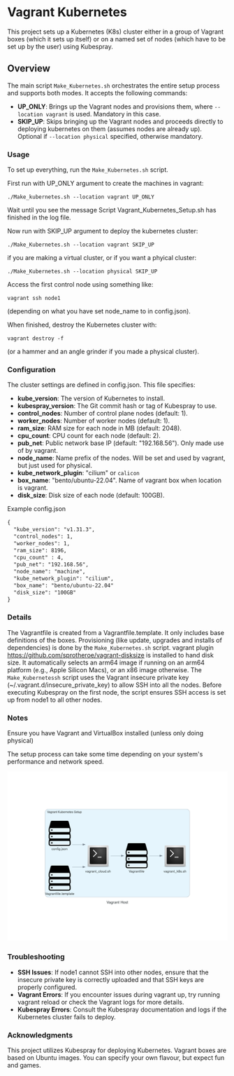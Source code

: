 # Vagrant Kubernetes
This project sets up a Kubernetes (K8s) cluster either in a group of Vagrant boxes (which it sets up itself) or on a named set of nodes (which have to be set up by the user) using Kubespray.

## Overview
The main script `Make_Kubernetes.sh` orchestrates the entire setup process and supports both modes. It accepts the following commands:

- **UP_ONLY**: Brings up the Vagrant nodes and provisions them, where `--location vagrant` is used. Mandatory in this case.
- **SKIP_UP**: Skips bringing up the Vagrant nodes and proceeds directly to deploying kubernetes on them (assumes nodes are already up). Optional if `--location physical` specified, otherwise mandatory.

### Usage
To set up everything, run the `Make_Kubernetes.sh` script. 

First run with UP_ONLY argument to create the machines in vagrant:

```
./Make_kubernetes.sh --location vagrant UP_ONLY
```
Wait until you see the message Script Vagrant_Kubernetes_Setup.sh has finished in the log file.

Now run with SKIP_UP argument to deploy the kubernetes cluster:

```
./Make_Kubernetes.sh --location vagrant SKIP_UP
```

if  you are making a virtual cluster, or if you want a phyical cluster:

```
./Make_Kubernetes.sh --location physical SKIP_UP
```

Access the first control node using something like:

```
vagrant ssh node1
```

(depending on what you have set node_name to in config.json).

When finished, destroy the Kubernetes cluster with:

```
vagrant destroy -f
```

(or a hammer and an angle grinder if you made a physical cluster).

### Configuration
The cluster settings are defined in config.json. This file specifies:

- **kube_version**: The version of Kubernetes to install.
- **kubespray_version**: The Git commit hash or tag of Kubespray to use.
- **control_nodes**: Number of control plane nodes (default: 1).
- **worker_nodes**: Number of worker nodes (default: 1).
- **ram_size**: RAM size for each node in MB (default: 2048).
- **cpu_count**: CPU count for each node (default: 2).
- **pub_net**: Public network base IP (default: "192.168.56"). Only made use of by vagrant.
- **node_name**: Name prefix of the nodes. Will be set and used by vagrant, but just used for physical.
- **kube_network_plugin**: "cilium" or `calicon`
- **box_name**: "bento/ubuntu-22.04". Name of vagrant box when location is vagrant.
- **disk_size**: Disk size of each node (default: 100GB).

Example config.json
```
{
  "kube_version": "v1.31.3",
  "control_nodes": 1,
  "worker_nodes": 1,
  "ram_size": 8196,
  "cpu_count" : 4,
  "pub_net": "192.168.56",
  "node_name": "machine",
  "kube_network_plugin": "cilium",
  "box_name": "bento/ubuntu-22.04"
  "disk_size": "100GB"
}
```

### Details
The Vagrantfile is created from a Vagrantfile.template. It only includes base definitions of the boxes. Provisioning (like update, upgrades and installs of dependencies) is done by the `Make_Kubernetes.sh` script. vagrant plugin https://github.com/sprotheroe/vagrant-disksize is installed to hand disk size.
It automatically selects an arm64 image if running on an arm64 platform (e.g., Apple Silicon Macs), or an x86 image otherwise.
The `Make_Kubernetessh` script uses the Vagrant insecure private key (~/.vagrant.d/insecure_private_key) to allow SSH into all the nodes.
Before executing Kubespray on the first node, the script ensures SSH access is set up from node1 to all other nodes.

### Notes
Ensure you have Vagrant and VirtualBox installed (unless only doing physical)

The setup process can take some time depending on your system's performance and network speed.

![Kubernetes Diagram](./diagrams/k8s.png)

### Troubleshooting
- **SSH Issues**: If node1 cannot SSH into other nodes, ensure that the insecure private key is correctly uploaded and that SSH keys are properly configured.
- **Vagrant Errors**: If you encounter issues during vagrant up, try running vagrant reload or check the Vagrant logs for more details.
- **Kubespray Errors**: Consult the Kubespray documentation and logs if the Kubernetes cluster fails to deploy.

### Acknowledgments
This project utilizes Kubespray for deploying Kubernetes.
Vagrant boxes are based on Ubuntu images. You can specify your own flavour, but expect fun and games.
